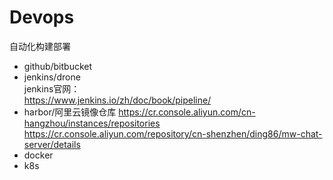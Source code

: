 # Devops
自动化构建部署
+ github/bitbucket
+ jenkins/drone<br/>
  jenkins官网：<br/>
  https://www.jenkins.io/zh/doc/book/pipeline/<br/>
+ harbor/阿里云镜像仓库  https://cr.console.aliyun.com/cn-hangzhou/instances/repositories </br>
                        https://cr.console.aliyun.com/repository/cn-shenzhen/ding86/mw-chat-server/details </br>
+ docker
+ k8s
